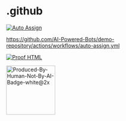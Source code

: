 # .github

[![Auto Assign](https://github.com/AI-Powered-Bots/demo-repository/actions/workflows/auto-assign.yml/badge.svg)]()

https://github.com/AI-Powered-Bots/demo-repository/actions/workflows/auto-assign.yml


[![Proof HTML](https://github.com/AI-Powered-Bots/demo-repository/actions/workflows/proof-html.yml/badge.svg)](
https://github.com/AI-Powered-Bots/demo-repository/actions/workflows/proof-html.yml)






<img width="131" alt="Produced-By-Human-Not-By-AI-Badge-white@2x" src="https://github.com/MindfulAI-Copilots-Bots/.github/assets/113218619/7499a095-0756-4207-9a9f-d72f2308d21a">

